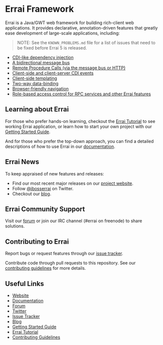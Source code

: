 # Errai Framework

Errai is a Java/GWT web framework for building rich-client web applications. It provides declarative, annotation-driven features that greatly ease development of large-scale applications, including:

> NOTE: See the `KNOWN_PROBLEMS.md` file for a list of issues that need to be fixed before Errai 5 is released.

* [CDI-like dependency injection](http://docs.jboss.org/errai/latest/errai/reference/html_single/#sid-5931402)
* [A bidirectional message bus](http://docs.jboss.org/errai/latest/errai/reference/html_single/#sid-5931263)
* [Remote Procedure Calls (via the message bus or HTTP)](http://docs.jboss.org/errai/latest/errai/reference/html_single/#sid-5931313)
* [Client-side and client-server CDI events](http://docs.jboss.org/errai/latest/errai/reference/html_single/#sid-21758054)
* [Client-side templating](http://docs.jboss.org/errai/latest/errai/reference/html_single/#sid-51806600)
* [Two-way data-binding](http://docs.jboss.org/errai/latest/errai/reference/html_single/#sid-51282340)
* [Browser-friendly navigation](http://docs.jboss.org/errai/latest/errai/reference/html_single/#sid-54493676)
* [Role-based access control for RPC services and other Errai features](http://docs.jboss.org/errai/latest/errai/reference/html_single/#_errai_security)

## Learning about Errai

For those who prefer hands-on learning, checkout the [Errai Tutorial](https://github.com/errai/errai-tutorial) to see working Errai application, or learn how to start your own project with our [Getting Started Guide](http://erraiframework.org/getting-started/index.html#SetupPage).

And for those who prefer the top-down approach, you can find a detailed descriptions of how to use Errai in our [documentation](http://docs.jboss.org/errai/latest/errai/reference/html_single/).

## Errai News

To keep appraised of new features and releases:

* Find our most recent major releases on our [project website](http://erraiframework.org).
* Follow [@jbosserrai](https://twitter.com/jbosserrai) on Twitter.
* Checkout our [blog](http://errai-blog.blogspot.ca/).

## Errai Community Support

Visit our [forum](https://developer.jboss.org/en/errai) or join our IRC channel (#errai on freenode) to share solutions.

## Contributing to Errai

Report bugs or request features through our [issue tracker](https://issues.jboss.org/projects/ERRAI).

Contribute code through pull requests to this repository. See our [contributing guidelines](CONTRIBUTING.md) for more details.

## Useful Links

* [Website](http://erraiframework.org)
* [Documentation](http://docs.jboss.org/errai/latest/errai/reference/html_single/)
* [Forum](https://developer.jboss.org/en/errai)
* [Twitter](https://twitter.com/jbosserrai)
* [Issue Tracker](https://issues.jboss.org/projects/ERRAI)
* [Blog](http://errai-blog.blogspot.ca/)
* [Getting Started Guide](http://erraiframework.org/getting-started/index.html#SetupPage)
* [Errai Tutorial](https://github.com/errai/errai-tutorial)
* [Contributing Guidelines](CONTRIBUTING.md)
